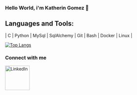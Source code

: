 ### Hello World, i'm Katherin Gomez 👋

<!--
**katgzco/katgzco** is a ✨ _special_ ✨ repository because its `README.md` (this file) appears on your GitHub profile.

Here are some ideas to get you started:

- 🔭 I’m currently working on ...
- 🌱 I’m currently learning ...
- 👯 I’m looking to collaborate on ...
- 🤔 I’m looking for help with ...
- 💬 Ask me about ...
- 📫 How to reach me: ...
- 😄 Pronouns: ...
- ⚡ Fun fact: ...
-->

## Languages and Tools:
| C | Python | MySql | SqlAlchemy | Git | Bash | Docker | Linux |


[![Top Langs](https://github-readme-stats.vercel.app/api/top-langs/?username=katgzco&layout=compact)](https://github.com/anuraghazra/github-readme-stats)




### Connect with me
[<img align="left" alt="LinkedIn" width="80" src="https://github.com/melanieshi0120/melanieshi0120/blob/master/linkedin.ico" />](www.linkedin.com/in/devkatherigomez)
